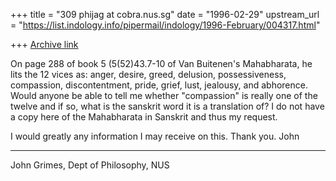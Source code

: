 +++
title = "309 phijag at cobra.nus.sg"
date = "1996-02-29"
upstream_url = "https://list.indology.info/pipermail/indology/1996-February/004317.html"

+++
[Archive link](https://list.indology.info/pipermail/indology/1996-February/004317.html)

On page 288 of book 5 (5(52)43.7-10 of Van Buitenen's Mahabharata, he lits
the 12 vices as: anger, desire, greed, delusion, possessiveness,
compassion, discontentment, pride, grief, lust, jealousy, and abhorence.
Would anyone be able to tell me whether "compassion" is really one of the
twelve and if so, what is the sanskrit word it is a translation of? I do
not have a copy here of the Mahabharata in Sanskrit and thus my request.

I would greatly any information I may receive on this. Thank you.
John

---
John Grimes, Dept of Philosophy, NUS






